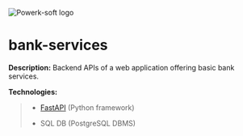 ![Powerk-soft logo](https://powerksoftsolutions.com/wp-content/uploads/2022/08/17C18D60-C5A1-4125-A733-A51AEE481211.jpeg-removebg-preview-1.png)
# bank-services
**Description:** Backend APIs of a web application offering basic bank services.

**Technologies:** 
> - [FastAPI](https://fastapi.tiangolo.com/) (Python framework)
> + SQL DB (PostgreSQL DBMS)
